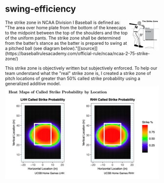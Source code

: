 # swing-efficiency

<img align="right" width="100" height="100" src="img/ncaa_strike_zone.png">
The strike zone in NCAA Division I Baseball is defined as: "The area over home plate from the bottom of the kneecaps to the midpoint between the top of the shoulders and the top of the uniform pants. The strike zone shall be determined from the batter’s stance as the batter is prepared to swing at a pitched ball (see diagram below)."[[source]](https://baseballrulesacademy.com/official-rule/ncaa/ncaa-2-75-strike-zone/)



This strike zone is objectively written but subjectively enforced. To help our team understand what the "real" strike zone is, I created a strike zone of pitch locations of greater than 50% called strike probability using a generalized additive model.
![strike_zone_heat_map](img/strike_zone_heat_map.png)
